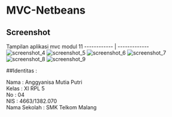 # MVC-Netbeans
## Screenshot
Tampilan aplikasi mvc modul 11
------------ | ------------- <br>
![screenshot_4](https://cloud.githubusercontent.com/assets/22116905/25687108/be2633c2-309d-11e7-95b9-20041d451aea.png)
![screenshot_5](https://cloud.githubusercontent.com/assets/22116905/25687109/be2b4d6c-309d-11e7-924d-e0fd14a3c283.png)
![screenshot_6](https://cloud.githubusercontent.com/assets/22116905/25687110/be2fe124-309d-11e7-82fc-c4f022bf9174.png)
![screenshot_7](https://cloud.githubusercontent.com/assets/22116905/25687112/be5895f6-309d-11e7-9468-e3ff3d8fb207.png)
![screenshot_8](https://cloud.githubusercontent.com/assets/22116905/25687111/be573076-309d-11e7-9220-1b1ebf92e013.png)
![screenshot_9](https://cloud.githubusercontent.com/assets/22116905/25687113/be5a8136-309d-11e7-9b83-03cd2a3cbf97.png)


##Identitas :

Nama : Anggyanisa Mutia Putri<br>
Kelas : XI RPL 5<br>
No : 04 <br>
NIS : 4663/1382.070 <br>
Nama Sekolah : SMK Telkom Malang
